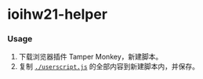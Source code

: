 # ioihw21-helper

### Usage

1. 下载浏览器插件 Tamper Monkey，新建脚本。
2. 复制 [`./userscript.js`](https://raw.githubusercontent.com/whx1003/FLOJ-helper/FLOJ-helper/userscript.js) 的全部内容到新建脚本内，并保存。
